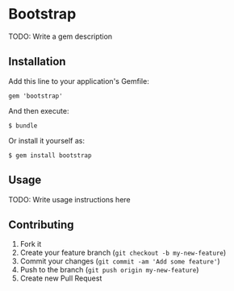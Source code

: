 # Bootstrap

TODO: Write a gem description

## Installation

Add this line to your application's Gemfile:

    gem 'bootstrap'

And then execute:

    $ bundle

Or install it yourself as:

    $ gem install bootstrap

## Usage

TODO: Write usage instructions here

## Contributing

1. Fork it
2. Create your feature branch (`git checkout -b my-new-feature`)
3. Commit your changes (`git commit -am 'Add some feature'`)
4. Push to the branch (`git push origin my-new-feature`)
5. Create new Pull Request
